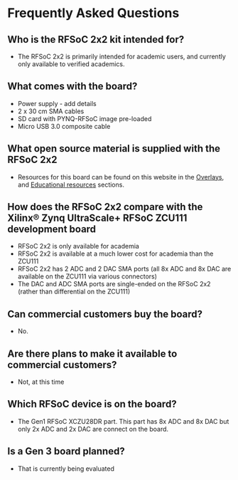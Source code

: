 # Frequently Asked Questions

## Who is the RFSoC 2x2 kit intended for? 

* The RFSoC 2x2 is primarily intended for academic users, and currently only available to verified academics. 

## What comes with the board?
* Power supply - add details
* 2 x 30 cm SMA cables
* SD card with PYNQ-RFSoC image pre-loaded
* Micro USB 3.0 composite cable

## What open source material is supplied with the RFSoC 2x2

* Resources for this board can be found on this website in the [Overlays](./overlays.md), and [Educational resources](./educational_resources.md) sections.

## How does the RFSoC 2x2 compare with the Xilinx® Zynq UltraScale+ RFSoC ZCU111 development board

* RFSoC 2x2 is only available for academia
* RFSoC 2x2 is available at a much lower cost for academia than the ZCU111
* RFSoC 2x2 has 2 ADC and 2 DAC SMA ports (all 8x ADC and 8x DAC are available on the ZCU111 via various connectors)
* The DAC and ADC SMA ports are single-ended on the RFSoC 2x2 (rather than differential on the ZCU111)

## Can commercial customers buy the board?

* No.

## Are there plans to make it available to commercial customers?

* Not, at this time 

## Which RFSoC device is on the board?

* The Gen1 RFSoC XCZU28DR part. This part has 8x ADC and 8x DAC but only 2x ADC and 2x DAC are connect on the board. 

## Is a Gen 3 board planned? 

* That is currently being evaluated
